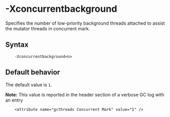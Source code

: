 <!--
* Copyright (c) 2017, 2021 IBM Corp. and others
*
* This program and the accompanying materials are made
* available under the terms of the Eclipse Public License 2.0
* which accompanies this distribution and is available at
* https://www.eclipse.org/legal/epl-2.0/ or the Apache
* License, Version 2.0 which accompanies this distribution and
* is available at https://www.apache.org/licenses/LICENSE-2.0.
*
* This Source Code may also be made available under the
* following Secondary Licenses when the conditions for such
* availability set forth in the Eclipse Public License, v. 2.0
* are satisfied: GNU General Public License, version 2 with
* the GNU Classpath Exception [1] and GNU General Public
* License, version 2 with the OpenJDK Assembly Exception [2].
*
* [1] https://www.gnu.org/software/classpath/license.html
* [2] http://openjdk.java.net/legal/assembly-exception.html
*
* SPDX-License-Identifier: EPL-2.0 OR Apache-2.0 OR GPL-2.0 WITH
* Classpath-exception-2.0 OR LicenseRef-GPL-2.0 WITH Assembly-exception
-->

# -Xconcurrentbackground 

Specifies the number of low-priority background threads attached to assist the mutator threads in concurrent mark.

## Syntax

        -Xconcurrentbackground<n>

## Default behavior

The default value is `1`.

<i class="fa fa-pencil-square-o" aria-hidden="true"></i> **Note:** This value is reported in the header section of a verbose GC log with an entry 

        <attribute name="gcthreads Concurrent Mark" value="1" />
 
<!-- ==== END OF TOPIC ==== xconcurrentbackground.md ==== -->

